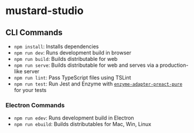 # mustard-studio

## CLI Commands

-   `npm install`: Installs dependencies
-   `npm run dev`: Runs development build in browser
-   `npm run build`: Builds distributable for web
-   `npm run serve`: Builds distributable for web and serves via a production-like server
-   `npm run lint`: Pass TypeScript files using TSLint
-   `npm run test`: Run Jest and Enzyme with [`enzyme-adapter-preact-pure`](https://github.com/preactjs/enzyme-adapter-preact-pure) for your tests

### Electron Commands
-   `npm run edev`: Runs development build in Electron
-   `npm run ebuild`: Builds distributables for Mac, Win, Linux
